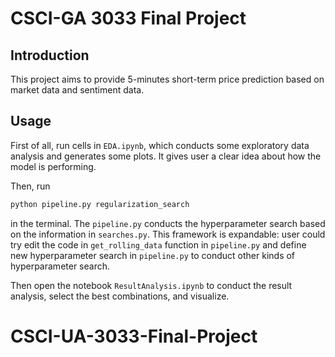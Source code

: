 # CSCI-GA 3033 Final Project

## Introduction

This project aims to provide 5-minutes short-term price prediction based on market data and sentiment data.

## Usage

First of all, run cells in `EDA.ipynb`, which conducts some exploratory data analysis and generates some plots. It gives user a clear idea about how the model is performing.

Then, run

```python
python pipeline.py regularization_search
```

in the terminal. The `pipeline.py` conducts the hyperparameter search based on the information in `searches.py`. This framework is expandable: user could try edit the code in `get_rolling_data` function in `pipeline.py` and define new hyperparameter search in `pipeline.py` to conduct other kinds of hyperparameter search.

Then open the notebook `ResultAnalysis.ipynb` to conduct the result analysis, select the best combinations, and visualize.
# CSCI-UA-3033-Final-Project
